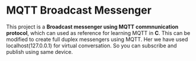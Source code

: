# MQTT Broadcast Messenger

This project is a **Broadcast messenger using  MQTT commnunication protocol**, which can used as reference for learning MQTT in **C**. This can be modified to create full duplex messengers using MQTT. Her we have used localhost(127.0.0.1) for virtual conversation. So you can  subscribe and publish using same device.
